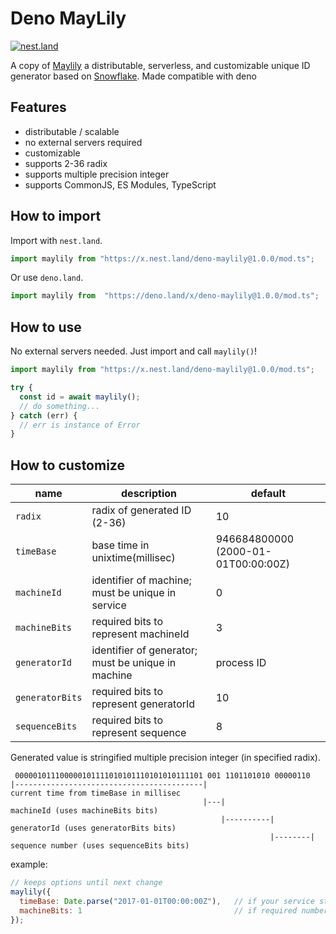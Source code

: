 
# Deno MayLily

[![nest.land](https://nest.land/badge.svg)](https://nest.land/package/deno-maylily)

A copy of [Maylily](https://github.com/shimataro/maylily/) a distributable, serverless, and customizable unique ID generator based on [Snowflake](https://github.com/twitter/snowflake/tree/snowflake-2010/). Made compatible with deno

## Features

* distributable / scalable
* no external servers required
* customizable
* supports 2-36 radix
* supports multiple precision integer
* supports CommonJS, ES Modules, TypeScript

## How to import

Import with `nest.land`.

```typescript
import maylily from "https://x.nest.land/deno-maylily@1.0.0/mod.ts";
```
Or use `deno.land`.
```typescript
import maylily from  "https://deno.land/x/deno-maylily@1.0.0/mod.ts";
```

## How to use

No external servers needed.
Just import and call `maylily()`!

```typescript
import maylily from "https://x.nest.land/deno-maylily@1.0.0/mod.ts";

try {
  const id = await maylily();
  // do something...
} catch (err) {
  // err is instance of Error
}
```

## How to customize

| name | description | default |
|------|-------------|---------|
| `radix` | radix of generated ID (2-36) | 10 |
| `timeBase` | base time in unixtime(millisec) | 946684800000 (2000-01-01T00:00:00Z) |
| `machineId` | identifier of machine; must be unique in service | 0 |
| `machineBits` | required bits to represent machineId | 3 |
| `generatorId` | identifier of generator; must be unique in machine | process ID |
| `generatorBits` | required bits to represent generatorId | 10 |
| `sequenceBits` | required bits to represent sequence | 8 |

Generated value is stringified multiple precision integer (in specified radix).

```
 000001011100000101111010101110101010111101 001 1101101010 00000110
|------------------------------------------|                         current time from timeBase in millisec
                                           |---|                     machineId (uses machineBits bits)
                                               |----------|          generatorId (uses generatorBits bits)
                                                          |--------| sequence number (uses sequenceBits bits)
```

example:

```javascript
// keeps options until next change
maylily({
  timeBase: Date.parse("2017-01-01T00:00:00Z"),   // if your service starts in 2017, this is enough.
  machineBits: 1                                  // if required number machines are up to 2, this is enough.
});
```
